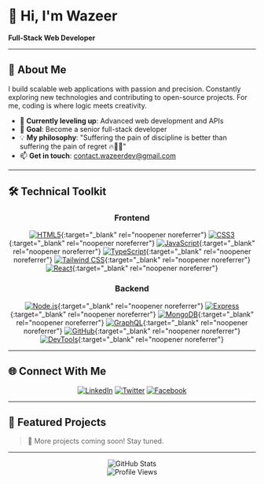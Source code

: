 # 👋 Hi, I'm Wazeer
**Full-Stack Web Developer**

---

## 🚀 About Me
I build scalable web applications with passion and precision. Constantly exploring new technologies and contributing to open-source projects. For me, coding is where logic meets creativity.

- 🌱 **Currently leveling up**: Advanced web development and APIs
- 🎯 **Goal**: Become a senior full-stack developer
- 💡 **My philosophy**: "Suffering the pain of discipline is better than suffering the pain of regret 🔥🚀💪"
- 📫 **Get in touch**: [contact.wazeerdev@gmail.com](mailto:contact.wazeerdev@gmail.com)  

---

## 🛠️ Technical Toolkit
<div align="center">

### Frontend
[![HTML5](https://img.shields.io/badge/HTML5-E34F26?style=for-the-badge&logo=html5&logoColor=white)](https://www.google.com/search?q=HTML5){:target="_blank" rel="noopener noreferrer"}
[![CSS3](https://img.shields.io/badge/CSS3-1572B6?style=for-the-badge&logo=css3&logoColor=white)](https://www.google.com/search?q=CSS3){:target="_blank" rel="noopener noreferrer"}
[![JavaScript](https://img.shields.io/badge/JavaScript-F7DF1E?style=for-the-badge&logo=javascript&logoColor=black)](https://www.google.com/search?q=JavaScript){:target="_blank" rel="noopener noreferrer"}
[![TypeScript](https://img.shields.io/badge/TypeScript-3178C6?style=for-the-badge&logo=typescript&logoColor=white)](https://www.google.com/search?q=TypeScript){:target="_blank" rel="noopener noreferrer"}
[![Tailwind CSS](https://img.shields.io/badge/Tailwind%20CSS-38B2AC?style=for-the-badge&logo=tailwind-css&logoColor=white)](https://www.google.com/search?q=TailWind){:target="_blank" rel="noopener noreferrer"}
[![React](https://img.shields.io/badge/React-20232A?style=for-the-badge&logo=react&logoColor=61DAFB)](https://www.google.com/search?q=React.js){:target="_blank" rel="noopener noreferrer"}

### Backend
[![Node.js](https://img.shields.io/badge/Node.js-339933?style=for-the-badge&logo=node.js&logoColor=white)](https://www.google.com/search?q=Node.js){:target="_blank" rel="noopener noreferrer"}
[![Express](https://img.shields.io/badge/Express.js-000000?style=for-the-badge&logo=express&logoColor=white)](https://www.google.com/search?q=Express.js){:target="_blank" rel="noopener noreferrer"}
[![MongoDB](https://img.shields.io/badge/MongoDB-47A248?style=for-the-badge&logo=mongodb&logoColor=white)](https://www.google.com/search?q=MongoDB){:target="_blank" rel="noopener noreferrer"}
[![GraphQL](https://img.shields.io/badge/GraphQL-E10098?style=for-the-badge&logo=graphql&logoColor=white)](https://www.google.com/search?q=GraphQL){:target="_blank" rel="noopener noreferrer"}
[![GitHub](https://img.shields.io/badge/GitHub-181717?style=for-the-badge&logo=github&logoColor=white)](https://github.com/WazeerDev){:target="_blank" rel="noopener noreferrer"}
[![DevTools](https://img.shields.io/badge/DevTools-9ed5ff?style=for-the-badge&logo=google-chrome&logoColor=white)](https://www.google.com/search?q=DevTools){:target="_blank" rel="noopener noreferrer"}

</div>

---

## 🌐 Connect With Me
<div align="center">

[![LinkedIn](https://img.shields.io/badge/LinkedIn-0077B5?style=for-the-badge&logo=linkedin&logoColor=white&link=https://www.linkedin.com/in/wazeerdev)](https://www.linkedin.com/in/wazeerdev)
[![Twitter](https://img.shields.io/badge/Twitter-1DA1F2?style=for-the-badge&logo=twitter&logoColor=white&link=https://x.com/WazeerDev)](https://x.com/WazeerDev)
[![Facebook](https://img.shields.io/badge/Facebook-1877F2?style=for-the-badge&logo=facebook&logoColor=white&link=https://www.facebook.com/profile.php?id=61580617264991)](https://www.facebook.com/profile.php?id=61580617264991)

</div>

---

## 📂 Featured Projects

> 🚧 More projects coming soon! Stay tuned.

---


<div align="center">


![GitHub Stats](https://github-readme-stats.vercel.app/api?username=WazeerDev&show_icons=true&theme=radical)
<br>
![Profile Views](https://komarev.com/ghpvc/?username=WazeerDev&style=for-the-badge)

</div>

